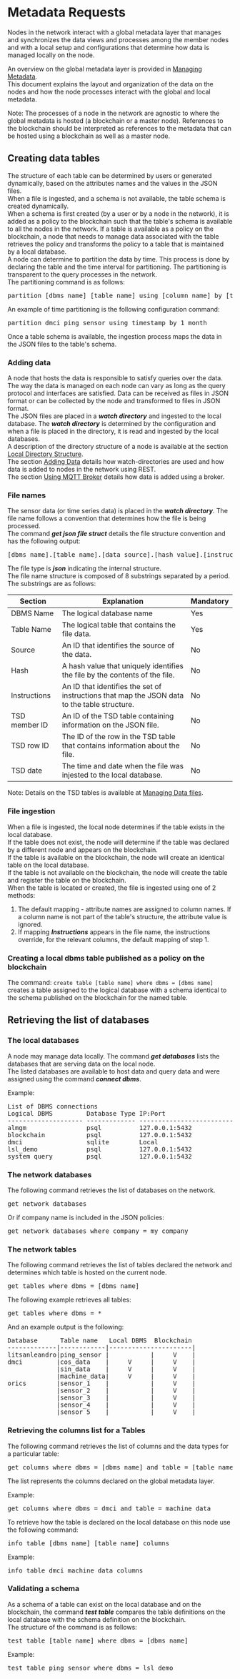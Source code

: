 # Metadata Requests

Nodes in the network interact with a global metadata layer that manages and synchronizes the data views and processes among 
the member nodes and with a local setup and configurations that determine how data is managed locally on the node.  

An overview on the global metadata layer is provided in [Managing Metadata](../deploying%20nodes%20&%20AnyLog%20CLI/metadata%20management.md#managing-metadata).  
This document explains the layout and organization of the data on the nodes and how the node processes interact with the global and local metadata.  
 
Note: The processes of a node in the network are agnostic to where the global metadata is hosted (a blockchain or a master node). 
References to the blockchain should be interpreted as references to the metadata that can be hosted using a blockchain as well as a master node.

## Creating data tables

The structure of each table can be determined by users or generated dynamically, based on the attributes names and the values in the JSON files.  
When a file is ingested, and a schema is not available, the table schema is created dynamically.    
When a schema is first created (by a user or by a node in the network), it is added as a policy to the blockchain such that the table's schema is available to all 
the nodes in the network. If a table is available as a policy on the blockchain, a node that needs to manage data associated with the table retrieves the policy and 
transforms the policy to a table that is maintained by a local database.  
A node can determine to partition the data by time. This process is done by declaring the table and the time interval for partitioning. The partitioning 
is transparent to the query processes in the network.  
The partitioning command is as follows:
<pre>
partition [dbms name] [table name] using [column name] by [time interval]
</pre>
An example of time partitioning is the following configuration command:  
<pre>
partition dmci ping_sensor using timestamp by 1 month
</pre>
Once a table schema is available, the ingestion process maps the data in the JSON files to the table's schema.


### Adding data

A node that hosts the data is responsible to satisfy queries over the data. The way the data is managed on each node can vary as long
as the query protocol and interfaces are satisfied.
Data can be received as files in JSON format or can be collected by the node and transformed to files in JSON format.  
The JSON files are placed in a ***watch directory*** and ingested to the local database.
The ***watch directory*** is determined by the configuration and when a file is placed in the directory, it is read and ingested by the local databases.  
A description of the directory structure of a node is available at the section [Local Directory Structure](../deploying%20nodes%20&%20AnyLog%20CLI/getting%20started.md#local-directory-structure).  
The section [Adding Data](../data%20management/adding%20data.md#adding-data-to-nodes-in-the-network) 
details how watch-directories are used and how data is added to nodes in the network using REST.       
The section [Using MQTT Broker](https://github.com/AnyLog-co/documentation/blob/master/mqtt.md#using-mqtt-broker) details how data is added using a broker.  

### File names

The sensor data (or time series data) is placed in the ***watch directory***.
The file name follows a convention that determines how the file is being processed.    
The command ***get json file struct*** details the file structure convention and has the following output:  
<pre>
[dbms name].[table name].[data source].[hash value].[instructions].[TSD member ID].[TSD row ID].[TSD date].json
</pre>

The file type is ***json*** indicating the internal structure.  
The file name structure is composed of 8 substrings separated by a period. The substrings are as follows:

| Section       | Explanation  | Mandatory  |
| ------------- | ----------- | --------  |
| DBMS Name | The logical database name | Yes |
| Table Name | The logical table that contains the file data. | Yes |
| Source | An ID that identifies the source of the data. | No |
| Hash | A hash value that uniquely identifies the file by the contents of the file. | No |
| Instructions | An ID that identifies the set of instructions that map the JSON data to the table structure. | No |
| TSD member ID | An ID of the TSD table containing information on the JSON file. | No |
| TSD row ID | The ID of the row in  the TSD table that contains information about the file. | No |
| TSD date | The time and date when the file was injested to the local database. | No |

Note: Details on the TSD tables is available at [Managing Data files](../deploying%20nodes%20&%20AnyLog%20CLI/managing%20data%20files%20status.md#managing-data-files).

### File ingestion

When a file is ingested, the local node determines if the table exists in the local database.  
If the table does not exist, the node will determine if the table was declared by a different node and appears on the blockchain.  
If the table is available on the blockchain, the node will create an identical table on the local database.  
If the table is not available on the blockchain, the node will create the table and register the table on the blockchain.  
When the table is located or created, the file is ingested using one of 2 methods:  
1. The default mapping - attribute names are assigned to column names. If a column name is not part of the table's structure, the attribute value is ignored.  
2. If mapping ***Instructions*** appears in the file name, the instructions override, for the relevant columns, the default mapping of step 1.


### Creating a local dbms table published as a policy on the blockchain

The command: ```create table [table name] where dbms = [dbms name]``` creates a table assigned to the logical database with a schema identical to the schema published on the blockchain for the named table.


## Retrieving the list of databases

### The local databases

A node may manage data locally. The command ***get databases*** lists the databases that are serving data on the local node.  
The listed databases are available to host data and query data and were assigned using the command ***connect dbms***.  

Example:

<pre>
List of DBMS connections
Logical DBMS         Database Type IP:Port                        Storage
-------------------- ------------- ------------------------------ -------------------------
almgm                psql          127.0.0.1:5432                 Persistent
blockchain           psql          127.0.0.1:5432                 Persistent
dmci                 sqlite        Local                          D:\Node\AnyLog-Network\data\dbms\dmci.dbms
lsl_demo             psql          127.0.0.1:5432                 Persistent
system_query         psql          127.0.0.1:5432                 Persistent
</pre>

### The network databases

The following command retrieves the list of databases on the network.
<pre>
get network databases
</pre>
Or if company name is included in the JSON policies:
<pre>
get network databases where company = my_company
</pre>

### The network tables
The following command retrieves the list of tables declared the network and determines which table is hosted on the current node.
<pre>
get tables where dbms = [dbms name]
</pre>

The following example retrieves all tables:
<pre>
get tables where dbms = *
</pre>

And an example output is the following:
<pre>
Database      Table name   Local DBMS  Blockchain
-------------|------------|----------------------|
litsanleandro|ping_sensor |           |     V    |
dmci         |cos_data    |     V     |     V    |
             |sin_data    |     V     |     V    |
             |machine_data|     V     |     V    |
orics        |sensor_1    |           |     V    |
             |sensor_2    |           |     V    |
             |sensor_3    |           |     V    |
             |sensor_4    |           |     V    |
             |sensor_5    |           |     V    |
</pre>

###  Retrieving the columns list for a Tables

The following command retrieves the list of columns and the data types for a particular table:
<pre>
get columns where dbms = [dbms name] and table = [table name]
</pre>

The list represents the columns declared on the global metadata layer.

Example:
<pre>
get columns where dbms = dmci and table = machine_data
</pre>

To retrieve how the table is declared on  the local database on this node use the following command:

<pre>
info table [dbms name] [table name] columns
</pre>

Example:
<pre>
info table dmci machine_data columns
</pre>

### Validating a schema

As a schema of a table can exist on the local database and on the blockchain, the command ***test table*** compares the table definitions on the local database with the schema definition on the blockchain.  
The structure of the command is as follows:  
<pre>
test table [table name] where dbms = [dbms name]
</pre>

Example: 
<pre>
test table ping_sensor where dbms = lsl_demo
</pre> 



